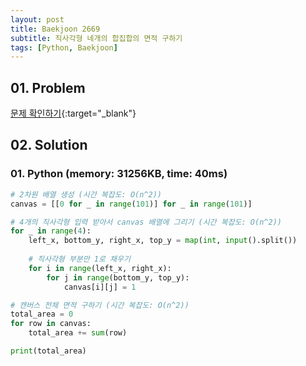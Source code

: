 ```yaml
---
layout: post
title: Baekjoon 2669
subtitle: 직사각형 네개의 합집합의 면적 구하기
tags: [Python, Baekjoon]
---
```


## 01. Problem

[문제 확인하기](https://www.acmicpc.net/problem/2669){:target="_blank"}

## 02. Solution

### 01. Python (memory: 31256KB, time: 40ms)

```Python
# 2차원 배열 생성 (시간 복잡도: O(n^2))
canvas = [[0 for _ in range(101)] for _ in range(101)]

# 4개의 직사각형 입력 받아서 canvas 배열에 그리기 (시간 복잡도: O(n^2))
for _ in range(4):
    left_x, bottom_y, right_x, top_y = map(int, input().split())
    
    # 직사각형 부분만 1로 채우기
    for i in range(left_x, right_x):
        for j in range(bottom_y, top_y):
            canvas[i][j] = 1

# 캔버스 전체 면적 구하기 (시간 복잡도: O(n^2))
total_area = 0
for row in canvas:
    total_area += sum(row)

print(total_area)
```
